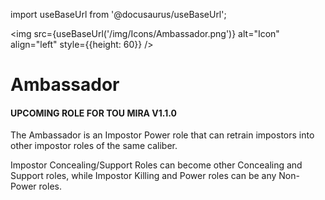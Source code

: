 import useBaseUrl from '@docusaurus/useBaseUrl';

<img src={useBaseUrl('/img/Icons/Ambassador.png')} alt="Icon" align="left" style={{height: 60}} />
# Ambassador
#### UPCOMING ROLE FOR TOU MIRA V1.1.0

The Ambassador is an Impostor Power role that can retrain impostors into other impostor roles of the same caliber.

Impostor Concealing/Support Roles can become other Concealing and Support roles, while Impostor Killing and Power roles can be any Non-Power roles.
